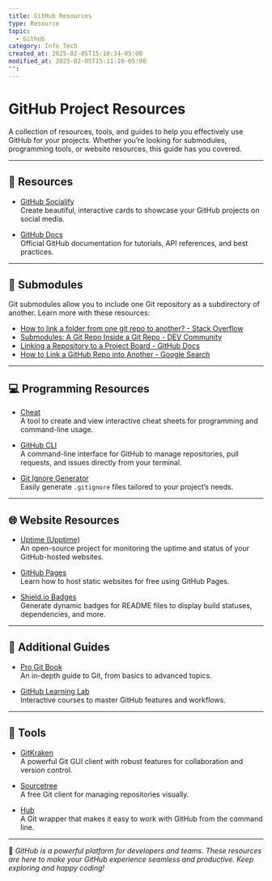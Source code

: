 ```yaml
---
title: GitHub Resources
type: Resource
topic:
  - Github
category: Info Tech
created_at: 2025-02-05T15:10:34-05:00
modified_at: 2025-02-05T15:11:10-05:00
"":
---
```

# **GitHub Project Resources**

A collection of resources, tools, and guides to help you effectively use GitHub for your projects. Whether you’re looking for submodules, programming tools, or website resources, this guide has you covered.

---

## **🌟 Resources**
- [GitHub Socialify](https://socialify.git.ci/)  
  Create beautiful, interactive cards to showcase your GitHub projects on social media.

- [GitHub Docs](https://docs.github.com/)  
  Official GitHub documentation for tutorials, API references, and best practices.

---

## **📂 Submodules**
Git submodules allow you to include one Git repository as a subdirectory of another. Learn more with these resources:
- [How to link a folder from one git repo to another? - Stack Overflow](https://stackoverflow.com/questions/36554810/how-to-link-folder-from-a-git-repo-to-another-repo)
- [Submodules: A Git Repo Inside a Git Repo - DEV Community](https://dev.to/jjokah/submodules-a-git-repo-inside-a-git-repo-36l9)
- [Linking a Repository to a Project Board - GitHub Docs](https://docs.github.com/en/enterprise-cloud@latest/issues/organizing-your-work-with-project-boards/managing-project-boards/linking-a-repository-to-a-project-board)
- [How to Link a GitHub Repo into Another - Google Search](https://www.google.com/search?q=how+to+link+a+github+repo+into+another)

---

## **💻 Programming Resources**
- [Cheat](https://github.com/cheat)  
  A tool to create and view interactive cheat sheets for programming and command-line usage.

- [GitHub CLI](https://cli.github.com/)  
  A command-line interface for GitHub to manage repositories, pull requests, and issues directly from your terminal.

- [Git Ignore Generator](https://www.toptal.com/developers/gitignore)  
  Easily generate `.gitignore` files tailored to your project’s needs.

---

## **🌐 Website Resources**
- [Uptime (Upptime)](https://upptime.js.org/)  
  An open-source project for monitoring the uptime and status of your GitHub-hosted websites.

- [GitHub Pages](https://pages.github.com/)  
  Learn how to host static websites for free using GitHub Pages.

- [Shield.io Badges](https://shields.io/)  
  Generate dynamic badges for README files to display build statuses, dependencies, and more.

---

## **📜 Additional Guides**
- [Pro Git Book](https://git-scm.com/book/en/v2)  
  An in-depth guide to Git, from basics to advanced topics.
  
- [GitHub Learning Lab](https://lab.github.com/)  
  Interactive courses to master GitHub features and workflows.

---

## **🔧 Tools**
- [GitKraken](https://www.gitkraken.com/)  
  A powerful Git GUI client with robust features for collaboration and version control.
  
- [Sourcetree](https://www.sourcetreeapp.com/)  
  A free Git client for managing repositories visually.

- [Hub](https://github.com/github/hub)  
  A Git wrapper that makes it easy to work with GitHub from the command line.

---

🎉 *GitHub is a powerful platform for developers and teams. These resources are here to make your GitHub experience seamless and productive. Keep exploring and happy coding!*
